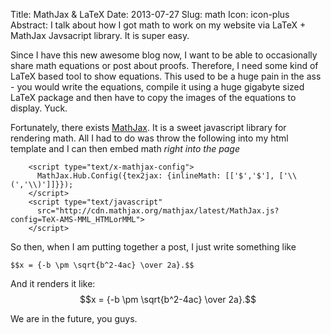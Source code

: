 Title: MathJax & LaTeX
Date: 2013-07-27
Slug: math
Icon: icon-plus
Abstract: I talk about how I got math to work on my website via LaTeX + MathJax Javsacript library. It is super easy.

Since I have this new awesome blog now, I want to be able to occasionally share math equations or post about proofs. Therefore, I need some kind of LaTeX based tool to show equations. This used to be a huge pain in the ass - you would write the equations, compile it using a huge gigabyte sized LaTeX package and then have to copy the images of the equations to display. Yuck.

Fortunately, there exists [MathJax](http://www.mathjax.org). It is a sweet javascript library for rendering math. All I had to do was throw the following into my html template and I can then embed math *right into the page*

```
    <script type="text/x-mathjax-config">
      MathJax.Hub.Config({tex2jax: {inlineMath: [['$','$'], ['\\(','\\)']]}});
    </script>
    <script type="text/javascript" 
      src="http://cdn.mathjax.org/mathjax/latest/MathJax.js?config=TeX-AMS-MML_HTMLorMML">
    </script>
```
So then, when I am putting together a post, I just write something like
```
$$x = {-b \pm \sqrt{b^2-4ac} \over 2a}.$$
```

And it renders it like:
$$x = {-b \pm \sqrt{b^2-4ac} \over 2a}.$$

We are in the future, you guys.
